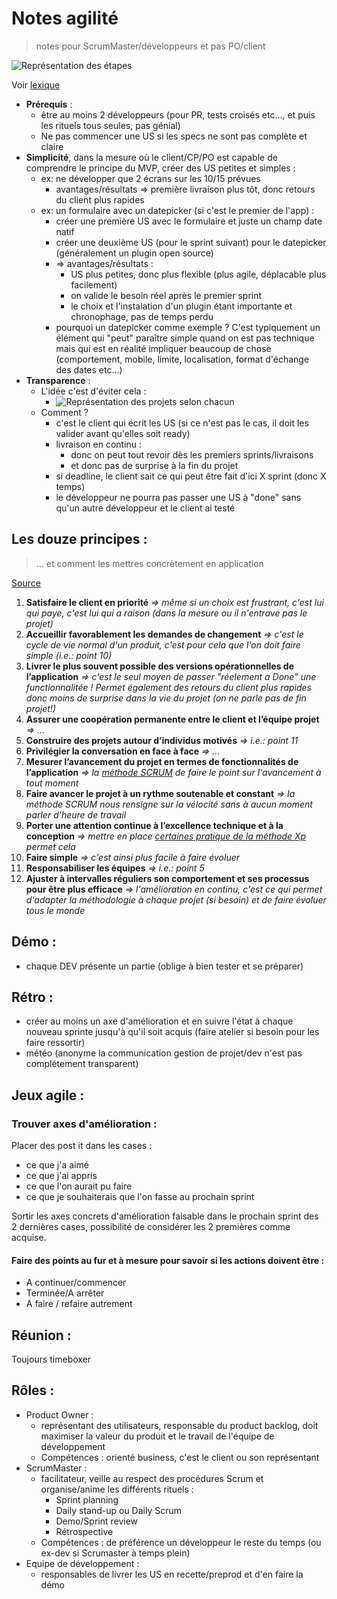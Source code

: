 Notes agilité
============

> notes pour ScrumMaster/développeurs et pas PO/client

![Représentation des étapes](http://www.aim-services.ch/blog/wp-content/uploads/2015/04/scrum-web.png)

Voir [lexique](http://www.agiliste.fr/lexique-agile-scrum/)

* __Prérequis__ : 
  * être au moins 2 développeurs (pour PR, tests croisés etc..., et puis les rituels tous seules, pas génial)
  * Ne pas commencer une US si les specs ne sont pas complète et claire 
* __Simplicité__, dans la mesure où le client/CP/PO est capable de comprendre le principe du MVP, créer des US petites et simples :
  * ex: ne développer que 2 écrans sur les 10/15 prévues 
      * avantages/résultats => première livraison plus tôt, donc retours du client plus rapides
  * ex: un formulaire avec un datepicker (si c'est le premier de l'app) :
    * créer une première US avec le formulaire et juste un champ date natif
    * créer une deuxième US (pour le sprint suivant) pour le datepicker (généralement un plugin open source)
    * => avantages/résultats : 
      * US plus petites, donc plus flexible (plus agile, déplacable plus facilement)
      * on valide le besoin réel après le premier sprint
      * le choix et l'instalation d'un plugin étant importante et chronophage, pas de temps perdu
    * pourquoi un datepicker comme exemple ? C'est typiquement un élément qui "peut" paraître simple quand on est pas technique mais qui est en réalité impliquer beaucoup de chose (comportement, mobile, limite, localisation, format d'échange des dates etc...)
* __Transparence__ :
  * L'idée c'est d'éviter cela : 
    * ![Représentation des projets selon chacun](https://img.scoop.it/WrUBWnCbJR0JIQaC93Nvcjl72eJkfbmt4t8yenImKBVvK0kTmF0xjctABnaLJIm9)
  * Comment ?
    * c'est le client qui écrit les US (si ce n'est pas le cas, il doit les valider avant qu'elles soit ready)
    * livraison en continu : 
      * donc on peut tout revoir dès les premiers sprints/livraisons
      * et donc pas de surprise à la fin du projet
    * si deadline, le client sait ce qui peut être fait d'ici X sprint (donc X temps)
    * le développeur ne pourra pas passer une US à "done" sans qu'un autre développeur et le client ai testé
      
Les douze principes :
---------------------

> ... et comment les mettres concrètement en application

[Source](https://fr.wikipedia.org/wiki/M%C3%A9thode_agile#Douze_principes_g.C3.A9n.C3.A9raux)

1. __Satisfaire le client en priorité__ _=> même si un choix est frustrant, c'est lui qui paye, c'est lui qui a raison (dans la mesure ou il n'entrave pas le projet)_
2. __Accueillir favorablement les demandes de changement__ _=> c'est le cycle de vie normal d'un produit, c'est pour cela que l'on doit faire simple (i.e.: point 10)_
3. __Livrer le plus souvent possible des versions opérationnelles de l’application__ _=> c'est le seul moyen de passer "réelement a Done" une functionnalitée ! Permet également des retours du client plus rapides donc moins de surprise dans la vie du projet (on ne parle pas de fin projet!)_
4. __Assurer une coopération permanente entre le client et l’équipe projet__ _=> ..._
5. __Construire des projets autour d’individus motivés__ _=> i.e.: point 11_
6. __Privilégier la conversation en face à face__ _=> ..._
7. __Mesurer l’avancement du projet en termes de fonctionnalités de l’application__ _=> la [méthode SCRUM](https://fr.wikipedia.org/wiki/Scrum_(Boite_%C3%A0_outils)) de faire le point sur l'avancement à tout moment_
8. __Faire avancer le projet à un rythme soutenable et constant__ _=> la méthode SCRUM nous rensigne sur la vélocité sans à aucun moment parler d'heure de travail_
9. __Porter une attention continue à l’excellence technique et à la conception__ _=> mettre en place [certaines pratique de la méthode Xp](https://fr.wikipedia.org/wiki/Extreme_programming#Pratiques) permet cela_
10. __Faire simple__ _=> c'est ainsi plus facile à faire évoluer_
11. __Responsabiliser les équipes__ _=> i.e.: point 5_
12. __Ajuster à intervalles réguliers son comportement et ses processus pour être plus efficace__ _=> l'amélioration en continu, c'est ce qui permet d'adapter la méthodologie à chaque projet (si besoin) et de faire évoluer tous le monde_

Démo :
------

* chaque DEV présente un partie (oblige à bien tester et se préparer)

Rétro :
------

* créer au moins un axe d'amélioration et en suivre l'état à chaque nouveau sprinte jusqu'à qu'il soit acquis (faire atelier si besoin pour les faire ressortir)
* météo (anonyme la communication gestion de projet/dev n'est pas complétement transparent)

Jeux agile :
------------

### Trouver axes d'amélioration : 

Placer des post it dans les cases :
  * ce que j'a aimé
  * ce que j'ai appris
  * ce que l'on aurait pu faire
  * ce que je souhaiterais que l'on fasse au prochain sprint
  
Sortir les axes concrets d'amélioration faisable dans le prochain sprint des 2 dernières cases, possibilité de considérer les 2 premières comme acquise.

#### Faire des points au fur et à mesure pour savoir si les actions doivent être :
* A continuer/commencer
* Terminée/A arrêter
* A faire / refaire autrement


Réunion :
---------

Toujours timeboxer

Rôles :
-------

* Product Owner :
  * représentant des utilisateurs, responsable du product backlog, doit maximiser la valeur du produit et le travail de l'équipe de développement
  * Compétences : orienté business, c'est le client ou son représentant
* ScrumMaster : 
  * facilitateur, veille au respect des procédures Scrum et organise/anime les différents rituels :
    * Sprint planning
    * Daily stand-up ou  Daily Scrum
    * Demo/Sprint review
    * Rétrospective
  * Compétences : de préférence un développeur le reste du temps (ou ex-dev si Scrumaster à temps plein)  
* Equipe de développement :
  * responsables de livrer les US en recette/preprod et d'en faire la démo
